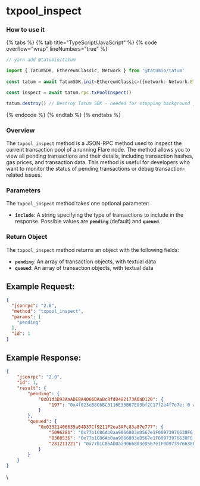 # txpool\_inspect

### How to use it

{% tabs %}
{% tab title="TypeScript/JavaScript" %}
{% code overflow="wrap" lineNumbers="true" %}
```typescript
// yarn add @tatumio/tatum

import { TatumSDK, EthereumClassic, Network } from '@tatumio/tatum'
  
const tatum = await TatumSDK.init<EthereumClassic>({network: Network.ETHEREUM_CLASSIC})

const inspect = await tatum.rpc.txPoolInspect()

tatum.destroy() // Destroy Tatum SDK - needed for stopping background jobs
```
{% endcode %}
{% endtab %}
{% endtabs %}

### Overview

The `txpool_inspect` method is a JSON-RPC method used to inspect the current transaction pool of a running Flare node. The method allows you to view all pending transactions and their details, including transaction hashes, gas prices, and transaction data. This method is useful for developers who want to monitor the status of pending transactions or debug transaction-related issues.

### Parameters

The `txpool_inspect` method takes one optional parameter:

* **`include`**: A string specifying the type of transactions to include in the response. Possible values are **`pending`** (default) and **`queued`**.

### Return Object

The `txpool_inspect` method returns an object with the following fields:

* **`pending`**: An array of transaction objects, with textual data
* **`queued`**: An array of transaction objects, with textual data

## Example Request:

```json
{
  "jsonrpc": "2.0",
  "method": "txpool_inspect",
  "params": [
    "pending"
  ],
  "id": 1
}
```

## Example Response:

```json
{
    "jsonrpc": "2.0",
    "id": 1,
    "result": {
        "pending": {
            "0x01d3B93AaADE8A4066DAaBc8fd8482173A6aD120": {
                "197": "0x4f023eB8C6BC3116E35B67E03bf2C17f2e4f7e7e: 0 wei + 30000000 gas × 23918871 wei"
            }
        },
        "queued": {
            "0x03321406635a04D37Cf9211F2ea3AFc83a87e777": {
                "5096281": "0x77b1C86Ab0aa9066803eD567e1F00973976638F6: 49999988041886240 wei + 21000 gas × 53000000000 wei",
                "8308536": "0x77b1C86Ab0aa9066803eD567e1F00973976638F6: 100000000000000000 wei + 21000 gas × 53000000000 wei",
                "231211221": "0x77b1C86Ab0aa9066803eD567e1F00973976638F6: 1000000000000000 wei + 21000 gas × 11958113760 wei"
            }
        }
    }
}
```

\
